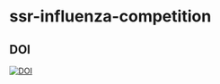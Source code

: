 # ssr-influenza-competition



## DOI
[![DOI](https://zenodo.org/badge/20694/reichlab/ssr-influenza-competition.svg)](https://zenodo.org/badge/latestdoi/20694/reichlab/ssr-influenza-competition)

